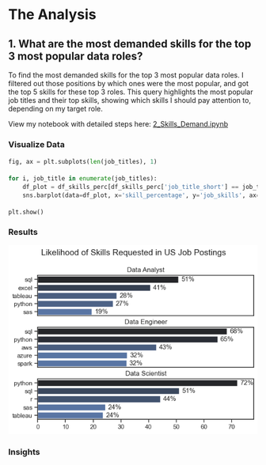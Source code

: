 # The Analysis

## 1. What are the most demanded skills for the top 3 most popular data roles?

To find the most demanded skills for the top 3 most popular data roles. I filtered out those positions by which ones were the most popular, and got the top 5 skills for these top 3 roles. This query highlights the most popular job titles and their top skills, showing which skills I should pay attention to, depending on my target role. 

View my notebook with detailed steps here:
[2_Skills_Demand.ipynb](Project\2_Skills_Demand.ipynb)

### Visualize Data

```python
fig, ax = plt.subplots(len(job_titles), 1)

for i, job_title in enumerate(job_titles):
    df_plot = df_skills_perc[df_skills_perc['job_title_short'] == job_title].head(5)
    sns.barplot(data=df_plot, x='skill_percentage', y='job_skills', ax=ax[i], hue='skill_count', palette='dark:b_r')

plt.show()
```

### Results

![Visualization of Top Skills for Data Professionals](Project\images\skill_demand_all_data_roles.png)

### Insights